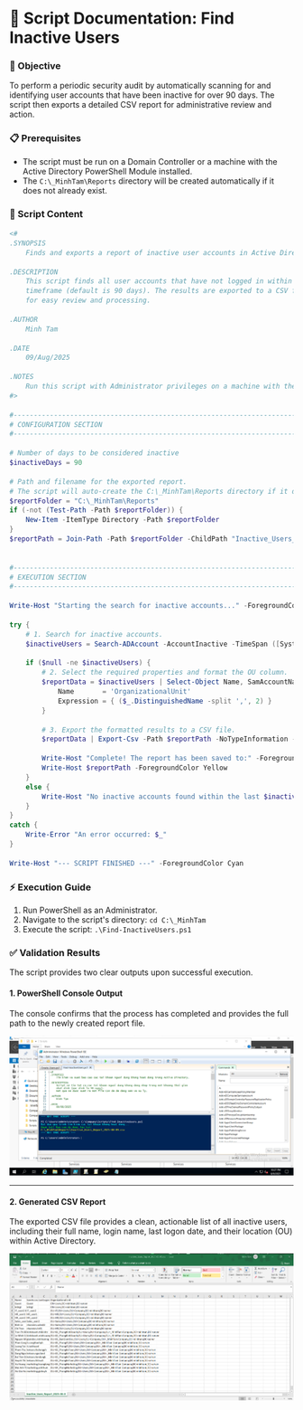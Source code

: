 # 📄 Script Documentation: Find Inactive Users

### 🎯 Objective
To perform a periodic security audit by automatically scanning for and identifying user accounts that have been inactive for over 90 days. The script then exports a detailed CSV report for administrative review and action.

### 📋 Prerequisites
-   The script must be run on a Domain Controller or a machine with the Active Directory PowerShell Module installed.
-   The `C:\_MinhTam\Reports` directory will be created automatically if it does not already exist.

### 📜 Script Content
```powershell
<#
.SYNOPSIS
    Finds and exports a report of inactive user accounts in Active Directory.

.DESCRIPTION
    This script finds all user accounts that have not logged in within a specified
    timeframe (default is 90 days). The results are exported to a CSV file
    for easy review and processing.

.AUTHOR
    Minh Tam

.DATE
    09/Aug/2025

.NOTES
    Run this script with Administrator privileges on a machine with the AD Module installed (typically a Domain Controller).
#>

#--------------------------------------------------------------------------------------
# CONFIGURATION SECTION
#--------------------------------------------------------------------------------------

# Number of days to be considered inactive
$inactiveDays = 90

# Path and filename for the exported report.
# The script will auto-create the C:\_MinhTam\Reports directory if it doesn't exist.
$reportFolder = "C:\_MinhTam\Reports"
if (-not (Test-Path -Path $reportFolder)) {
    New-Item -ItemType Directory -Path $reportFolder
}
$reportPath = Join-Path -Path $reportFolder -ChildPath "Inactive_Users_Report_$(Get-Date -Format 'yyyy-MM-dd').csv"


#--------------------------------------------------------------------------------------
# EXECUTION SECTION
#--------------------------------------------------------------------------------------

Write-Host "Starting the search for inactive accounts..." -ForegroundColor Cyan

try {
    # 1. Search for inactive accounts.
    $inactiveUsers = Search-ADAccount -AccountInactive -TimeSpan ([System.TimeSpan]::FromDays($inactiveDays)) -UsersOnly -ResultPageSize 0
    
    if ($null -ne $inactiveUsers) {
        # 2. Select the required properties and format the OU column.
        $reportData = $inactiveUsers | Select-Object Name, SamAccountName, LastLogonDate, @{
            Name       = 'OrganizationalUnit'
            Expression = { ($_.DistinguishedName -split ',', 2) }
        }

        # 3. Export the formatted results to a CSV file.
        $reportData | Export-Csv -Path $reportPath -NoTypeInformation -Encoding UTF8

        Write-Host "Complete! The report has been saved to:" -ForegroundColor Green
        Write-Host $reportPath -ForegroundColor Yellow
    }
    else {
        Write-Host "No inactive accounts found within the last $inactiveDays days." -ForegroundColor Green
    }
}
catch {
    Write-Error "An error occurred: $_"
}

Write-Host "--- SCRIPT FINISHED ---" -ForegroundColor Cyan
```
### ⚡ Execution Guide
1.  Run PowerShell as an Administrator.
2.  Navigate to the script's directory: `cd C:\_MinhTam`
3.  Execute the script: `.\Find-InactiveUsers.ps1`

### ✅ Validation Results

The script provides two clear outputs upon successful execution.

#### 1. PowerShell Console Output
The console confirms that the process has completed and provides the full path to the newly created report file.

<img src="https://raw.githubusercontent.com/YShin044/IT_Helpdesk-Sys_Admin_Lab/master/Script_Find-InactiveUsers/report_create.png" alt="PowerShell output showing a successful report creation" width="900" />

---

#### 2. Generated CSV Report
The exported CSV file provides a clean, actionable list of all inactive users, including their full name, login name, last logon date, and their location (OU) within Active Directory.

<img src="https://raw.githubusercontent.com/YShin044/IT_Helpdesk-Sys_Admin_Lab/master/Script_Find-InactiveUsers/result.png" alt="The final CSV report opened in Excel" width="900" />

